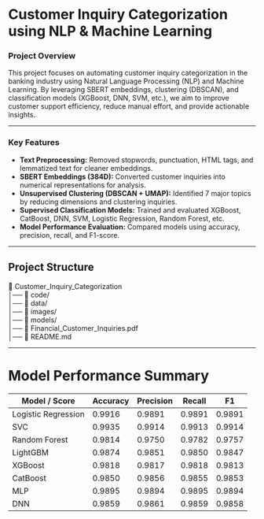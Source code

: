 # Customer Inquiry Categorization using NLP & Machine Learning


### Project Overview

This project focuses on automating customer inquiry categorization in the banking industry using Natural Language Processing (NLP) and Machine Learning. By leveraging SBERT embeddings, clustering (DBSCAN), and classification models (XGBoost, DNN, SVM, etc.), we aim to improve customer support efficiency, reduce manual effort, and provide actionable insights.

---

### Key Features

- **Text Preprocessing:** Removed stopwords, punctuation, HTML tags, and lemmatized text for cleaner embeddings.
- **SBERT Embeddings (384D):** Converted customer inquiries into numerical representations for analysis.
- **Unsupervised Clustering (DBSCAN + UMAP):** Identified 7 major topics by reducing dimensions and clustering inquiries.
- **Supervised Classification Models:** Trained and evaluated XGBoost, CatBoost, DNN, SVM, Logistic Regression, Random Forest, etc.
- **Model Performance Evaluation:** Compared models using accuracy, precision, recall, and F1-score.

---

## Project Structure

📁 Customer_Inquiry_Categorization  
│── 📂 code/                  
│── 📂 data/             
│── 📂 images/               
│── 📂 models/             
│── 📄 Financial_Customer_Inquiries.pdf      
│── 📄 README.md             

---
# Model Performance Summary

| Model / Score | Accuracy | Precision | Recall | F1 |
| ------------- | ------------- | ------------- | ------------- | ------------- |
| Logistic Regression | 0.9916 | 0.9891 | 0.9891 | 0.9891 |
| SVC | 0.9935 | 0.9914 | 0.9913 | 0.9914 |
| Random Forest | 0.9814 | 0.9750 | 0.9782 | 0.9757|
| LightGBM | 0.9874 | 0.9851 | 0.9850 | 0.9847 |
| XGBoost | 0.9818 | 0.9817 | 0.9818 | 0.9813 |
| CatBoost | 0.9850 | 0.9856 | 0.9855 | 0.9853 |
| MLP| 0.9895 | 0.9894 | 0.9895 | 0.9894 |
| DNN| 0.9859 | 0.9861 | 0.9859 | 0.9858 |



